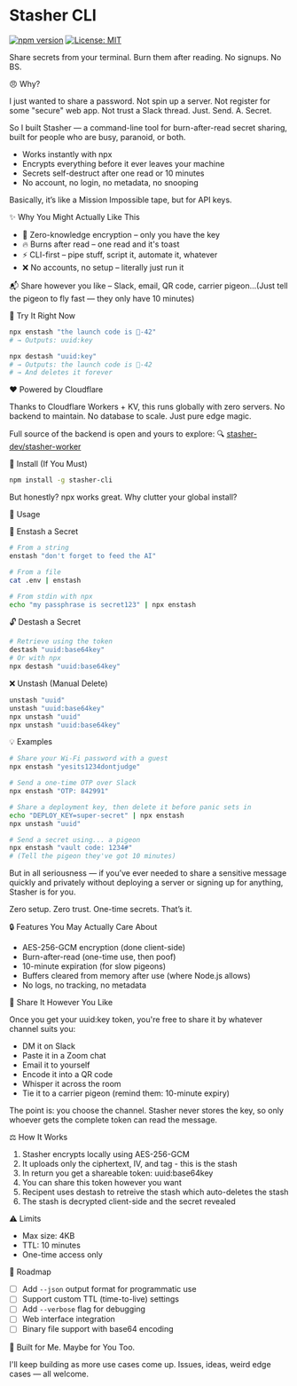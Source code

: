 # Stasher CLI

[![npm version](https://badge.fury.io/js/stasher-cli.svg)](https://www.npmjs.com/package/stasher-cli)
[![License: MIT](https://img.shields.io/badge/License-MIT-yellow.svg)](https://opensource.org/licenses/MIT)

Share secrets from your terminal. Burn them after reading. No signups. No BS.

😠 Why?

I just wanted to share a password.
Not spin up a server. Not register for some "secure" web app. Not trust a Slack thread. Just. Send. A. Secret.

So I built Stasher — a command-line tool for burn-after-read secret sharing, built for people who are busy, paranoid, or both.

- Works instantly with npx
- Encrypts everything before it ever leaves your machine
- Secrets self-destruct after one read or 10 minutes
- No account, no login, no metadata, no snooping

Basically, it’s like a Mission Impossible tape, but for API keys.

✨ Why You Might Actually Like This

- 🔐 Zero-knowledge encryption – only you have the key
- 🔥 Burns after read – one read and it's toast
- ⚡ CLI-first – pipe stuff, script it, automate it, whatever
- ❌ No accounts, no setup – literally just run it

📬 Share however you like – Slack, email, QR code, carrier pigeon...(Just tell the pigeon to fly fast — they only have 10 minutes)

🦝 Try It Right Now

```bash
npx enstash "the launch code is 🍌-42"
# → Outputs: uuid:key

npx destash "uuid:key"
# → Outputs: the launch code is 🍌-42
# → And deletes it forever
```

❤️ Powered by Cloudflare

Thanks to Cloudflare Workers + KV, this runs globally with zero servers. No backend to maintain. No database to scale. Just pure edge magic.

Full source of the backend is open and yours to explore: 🔍 [stasher-dev/stasher-worker](https://github.com/stasher-dev/stasher-worker)

📆 Install (If You Must)

```bash
npm install -g stasher-cli
```

But honestly? npx works great. Why clutter your global install?

🔧 Usage

🧠 Enstash a Secret

```bash
# From a string
enstash "don't forget to feed the AI"

# From a file
cat .env | enstash

# From stdin with npx
echo "my passphrase is secret123" | npx enstash
```

🔓 Destash a Secret

```bash
# Retrieve using the token
destash "uuid:base64key"
# Or with npx
npx destash "uuid:base64key"
```

❌ Unstash (Manual Delete)

```bash
unstash "uuid"
unstash "uuid:base64key"
npx unstash "uuid"
npx unstash "uuid:base64key"
```

💡 Examples

```bash
# Share your Wi-Fi password with a guest
npx enstash "yesits1234dontjudge"

# Send a one-time OTP over Slack
npx enstash "OTP: 842991"

# Share a deployment key, then delete it before panic sets in
echo "DEPLOY_KEY=super-secret" | npx enstash
npx unstash "uuid"

# Send a secret using... a pigeon
npx enstash "vault code: 1234#"
# (Tell the pigeon they've got 10 minutes)
```

But in all seriousness — if you’ve ever needed to share a sensitive message quickly and privately without deploying a server or signing up for anything, Stasher is for you.

Zero setup. Zero trust. One-time secrets. That’s it.

🔒 Features You May Actually Care About

- AES-256-GCM encryption (done client-side)
- Burn-after-read (one-time use, then poof)
- 10-minute expiration (for slow pigeons)
- Buffers cleared from memory after use (where Node.js allows)
- No logs, no tracking, no metadata

📨 Share It However You Like

Once you get your uuid:key token, you're free to share it by whatever channel suits you:

- DM it on Slack
- Paste it in a Zoom chat
- Email it to yourself
- Encode it into a QR code
- Whisper it across the room
- Tie it to a carrier pigeon (remind them: 10-minute expiry)

The point is: you choose the channel. Stasher never stores the key, so only whoever gets the complete token can read the message.

⚖️ How It Works

1. Stasher encrypts locally using AES-256-GCM
2. It uploads only the ciphertext, IV, and tag - this is the stash
3. In return you get a shareable token: uuid:base64key
4. You can share this token however you want
5. Recipent uses destash to retreive the stash which auto-deletes the stash
5. The stash is decrypted client-side and the secret revealed

⚠️ Limits

- Max size: 4KB
- TTL: 10 minutes
- One-time access only

💪 Roadmap

- [ ] Add `--json` output format for programmatic use
- [ ] Support custom TTL (time-to-live) settings
- [ ] Add `--verbose` flag for debugging
- [ ] Web interface integration
- [ ] Binary file support with base64 encoding

🧮 Built for Me. Maybe for You Too.

I'll keep building as more use cases come up. Issues, ideas, weird edge cases — all welcome.

